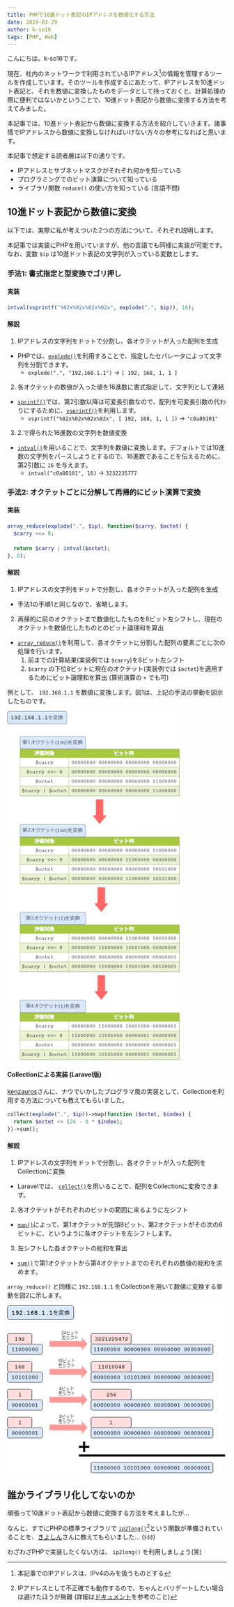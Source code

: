 ```yaml
---
title: PHPで10進ドット表記のIPアドレスを数値化する方法
date: 2019-03-29
author: k-so16
tags: [PHP, Web]
---
```


こんにちは。k-so16です。

現在、社内のネットワークで利用されているIPアドレス[^ip]の情報を管理するツールを作成しています。そのツールを作成するにあたって、IPアドレスを10進ドット表記と、それを数値に変換したものをデータとして持っておくと、計算処理の際に便利ではないかということで、10進ドット表記から数値に変換する方法を考えてみました。

本記事では、10進ドット表記から数値に変換する方法を紹介していきます。諸事情でIPアドレスから数値に変換しなければいけない方々の参考になればと思います。

本記事で想定する読者層は以下の通りです。

- IPアドレスとサブネットマスクがそれぞれ何かを知っている
- プログラミングでのビット演算について知っている
- ライブラリ関数 `reduce()` の使い方を知っている (言語不問)

## 10進ドット表記から数値に変換
以下では、実際に私が考えついた2つの方法について、それぞれ説明します。

本記事では実装にPHPを用いていますが、他の言語でも同様に実装が可能です。なお、変数  `$ip` は10進ドット表記の文字列が入っている変数とします。

### 手法1: 書式指定と型変換でゴリ押し
#### 実装
```PHP
intval(vsprintf("%02x%02x%02x%02x", explode(".", $ip)), 16);
```

#### 解説
1. IPアドレスの文字列をドットで分割し、各オクテットが入った配列を生成
  - PHPでは、[`explode()`](https://www.php.net/manual/ja/function.explode.php)を利用することで、指定したセパレータによって文字列を分割できます。
    - `explode(".", "192.168.1.1")` → `[ 192, 168, 1, 1 ]`
2. 各オクテットの数値が入った値を16進数に書式指定して、文字列として連結
  - [`sprintf()`](https://www.php.net/manual/ja/function.sprintf.php)では、第2引数以降は可変長引数なので、配列を可変長引数の代わりにするために、[`vsprintf()`](https://www.php.net/manual/ja/function.vsprintf.php)を利用します。
    - `vsprintf("%02x%02x%02x%02x", [ 192, 168, 1, 1 ])` → `"c0a80101"`
3. 2.で得られた16進数の文字列を数値変換
  - [`intval()`](https://www.php.net/manual/ja/function.intval.php)を用いることで、文字列を数値に変換します。デフォルトでは10進数の文字列をパースしようとするので、16進数であることを伝えるために、第2引数に `16` を与えます。
    - `intval("c0a80101", 16)` → `3232235777`


### 手法2: オクテットごとに分解して再帰的にビット演算で変換
#### 実装
```PHP
array_reduce(explode(".", $ip), function($carry, $octet) {
  $carry <<= 8;
  
  return $carry | intval($octet);
}, 0);
```

#### 解説
1. IPアドレスの文字列をドットで分割し、各オクテットが入った配列を生成
  - 手法1の手順1と同じなので、省略します。
2. 再帰的に前のオクテットまで数値化したものを8ビット左シフトし、現在のオクテットを数値化したものとのビット論理和を算出
  - [`array_reduce()`](https://www.php.net/manual/ja/function.array-reduce.php)を利用して、各オクテットに分割した配列の要素ごとに次の処理を行います。
    1. 前までの計算結果(実装例では `$carry`)を8ビット左シフト
    2. `$carry` の下位8ビットに現在のオクテット(実装例では `$octet`)を適用するためにビット論理和を算出 (算術演算の `+` でも可)

例として、 `192.168.1.1` を数値に変換します。図1は、上記の手法の挙動を図示したものです。

![](images/php-ip2long-1.png)

#### Collectionによる実装 (Laravel版)
[kenzauros](https://github.com/kenzauros)さんに、ナウでいかしたプログラマ風の実装として、Collectionを利用する方法についても教えてもらいました。
```PHP
collect(explode(".", $ip))->map(function ($octet, $index) {
  return $octet << (24 - 8 * $index);
})->sum();
```

#### 解説
1. IPアドレスの文字列をドットで分割し、各オクテットが入った配列をCollectionに変換
  - Laravelでは、 [`collect()`](https://readouble.com/laravel/5.5/ja/collections.html)を用いることで、配列をCollectionに変換できます。
2. 各オクテットがそれぞれのビットの範囲に来るように左シフト
  - [`map()`](https://readouble.com/laravel/5.5/ja/collections.html#method-map)によって、第1オクテットが先頭8ビット、第2オクテットがその次の8ビットに、というように各オクテットを左シフトします。
3. 左シフトした各オクテットの総和を算出
  - [`sum()`](https://readouble.com/laravel/5.5/ja/collections.html#method-sum)で第1オクテットから第4オクテットまでのそれぞれの数値の総和を求めます。

`array_reduce()` と同様に `192.168.1.1` をCollectionを用いて数値に変換する挙動を図2に示します。

![](images/php-ip2long-2.png)


## 誰かライブラリ化してないのか
頑張って10進ドット表記から数値に変換する方法を考えましたが...

なんと、すでにPHPの標準ライブラリで [`ip2long()`](https://www.php.net/manual/ja/function.ip2long.php)[^ip2long]という関数が準備されていることを、[きよしん](https://mseeeen.msen.jp/category/articles-kiyoshin-wrote/)さんに教えてもらいました... (ﾄﾎﾎ)

わざわざPHPで実装したくない方は、 `ip2long()` を利用しましょう(笑)

[^ip]: 本記事でのIPアドレスは、IPv4のみを扱うものとする
[^ip2long]: IPアドレスとして不正確でも動作するので、ちゃんとバリデートしたい場合は避けたほうが無難 (詳細は[ドキュメント](http://publibn.boulder.ibm.com/doc_link/en_US/a_doc_lib/libs/commtrf2/inet_addr.htm)を参考のこと)